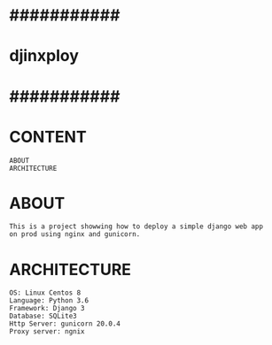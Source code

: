 # ########### #
#  djinxploy  #
# ########### #

# CONTENT
	ABOUT
	ARCHITECTURE


# ABOUT
	This is a project showwing how to deploy a simple django web app 
	on prod using nginx and gunicorn.

# ARCHITECTURE
	OS: Linux Centos 8
	Language: Python 3.6
	Framework: Django 3
	Database: SQLite3
	Http Server: gunicorn 20.0.4
	Proxy server: ngnix
	
